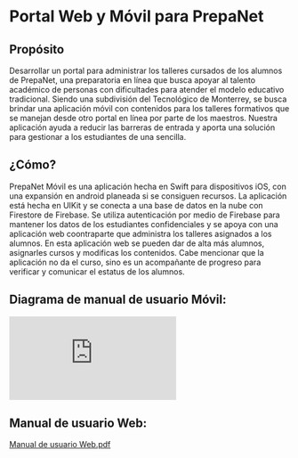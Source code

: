 # Portal Web y Móvil para PrepaNet
## Propósito
Desarrollar un portal para administrar los talleres cursados de los alumnos de PrepaNet, una preparatoria en línea que busca apoyar al talento académico de personas con dificultades para atender el modelo educativo tradicional. Siendo una subdivisión del Tecnológico de Monterrey, se busca brindar una aplicación móvil con contenidos para los talleres formativos que se manejan desde otro portal en línea por parte de los maestros. Nuestra aplicación ayuda a reducir las barreras de entrada y aporta una solución para gestionar a los estudiantes de una sencilla.

## ¿Cómo? 
PrepaNet Móvil es una aplicación hecha en Swift para dispositivos iOS, con una expansión en android planeada si se consiguen recursos. La aplicación está hecha en UIKit y se conecta a una base de datos en la nube con Firestore de Firebase. Se utiliza autenticación por medio de Firebase para mantener los datos de los estudiantes confidenciales y se apoya con una aplicación web coontraparte que administra los talleres asignados a los alumnos. En esta aplicación web se pueden dar de alta más alumnos, asignarles cursos y modificas los contenidos. Cabe mencionar que la aplicación no da el curso, sino es un acompañante de progreso para verificar y comunicar el estatus de los alumnos. 

## Diagrama de manual de usuario Móvil:
![Manual de usuario Movil.pdf](https://github.com/alex-moons/prepaNet/files/11435982/Manual.de.usuario.Movil.pdf)

## Manual de usuario Web:
[Manual de usuario Web.pdf](https://github.com/alex-moons/prepaNet/files/11435983/Manual.de.usuario.Web.pdf)
